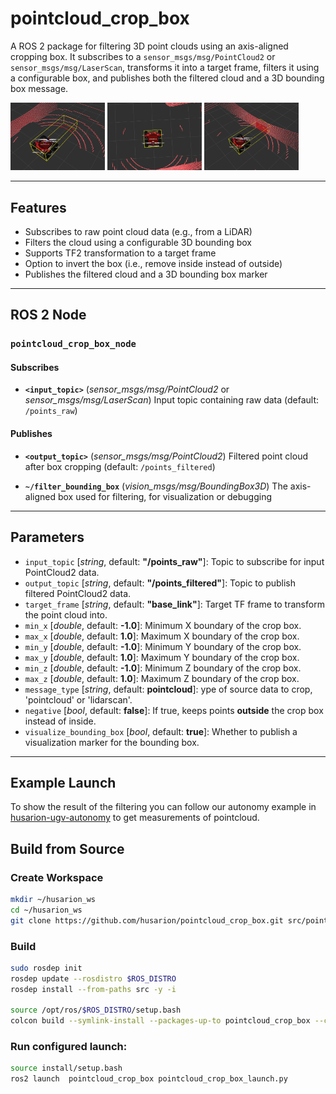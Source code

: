 # pointcloud_crop_box

A ROS 2 package for filtering 3D point clouds using an axis-aligned cropping box.
It subscribes to a `sensor_msgs/msg/PointCloud2` or `sensor_msgs/msg/LaserScan`, transforms it into a target frame, filters it using a configurable box, and publishes both the filtered cloud and a 3D bounding box message.

<p float="center">
  <img src=".docs/forward_ground.png" width="30%" />
  <img src=".docs/inner.png" width="30%" />
  <img src=".docs/forward_wall.png" width="30%" />
</p>


---

## Features

- Subscribes to raw point cloud data (e.g., from a LiDAR)
- Filters the cloud using a configurable 3D bounding box
- Supports TF2 transformation to a target frame
- Option to invert the box (i.e., remove inside instead of outside)
- Publishes the filtered cloud and a 3D bounding box marker

---

## ROS 2 Node

### `pointcloud_crop_box_node`

#### Subscribes

- **`<input_topic>`** (*sensor_msgs/msg/PointCloud2* or *sensor_msgs/msg/LaserScan*)
  Input topic containing raw data (default: `/points_raw`)

#### Publishes

- **`<output_topic>`** (*sensor_msgs/msg/PointCloud2*)
  Filtered point cloud after box cropping (default: `/points_filtered`)

- **`~/filter_bounding_box`** (*vision_msgs/msg/BoundingBox3D*)
  The axis-aligned box used for filtering, for visualization or debugging

---

## Parameters

- `input_topic` [*string*, default: **"/points_raw"**]: Topic to subscribe for input PointCloud2 data.
- `output_topic` [*string*, default: **"/points_filtered"**]: Topic to publish filtered PointCloud2 data.
- `target_frame` [*string*, default: **"base_link"**]: Target TF frame to transform the point cloud into.
- `min_x` [*double*, default: **-1.0**]: Minimum X boundary of the crop box.
- `max_x` [*double*, default: **1.0**]: Maximum X boundary of the crop box.
- `min_y` [*double*, default: **-1.0**]: Minimum Y boundary of the crop box.
- `max_y` [*double*, default: **1.0**]: Maximum Y boundary of the crop box.
- `min_z` [*double*, default: **-1.0**]: Minimum Z boundary of the crop box.
- `max_z` [*double*, default: **1.0**]: Maximum Z boundary of the crop box.
- `message_type` [*string*, default: **pointcloud**]: ype of source data to crop, 'pointcloud' or 'lidarscan'.
- `negative` [*bool*, default: **false**]: If true, keeps points **outside** the crop box instead of inside.
- `visualize_bounding_box` [*bool*, default: **true**]: Whether to publish a visualization marker for the bounding box.

---

## Example Launch

To show the result of the filtering you can follow our autonomy example in [husarion-ugv-autonomy](github.com/husarion/husarion-ugv-autonomy) to get  measurements of pointcloud.

## Build from Source

### Create Workspace

```bash
mkdir ~/husarion_ws
cd ~/husarion_ws
git clone https://github.com/husarion/pointcloud_crop_box.git src/pointcloud_crop_box
```

### Build

```bash
sudo rosdep init
rosdep update --rosdistro $ROS_DISTRO
rosdep install --from-paths src -y -i

source /opt/ros/$ROS_DISTRO/setup.bash
colcon build --symlink-install --packages-up-to pointcloud_crop_box --cmake-args -DCMAKE_BUILD_TYPE=Release
```

### Run configured launch:

```bash
source install/setup.bash
ros2 launch  pointcloud_crop_box pointcloud_crop_box_launch.py
```
